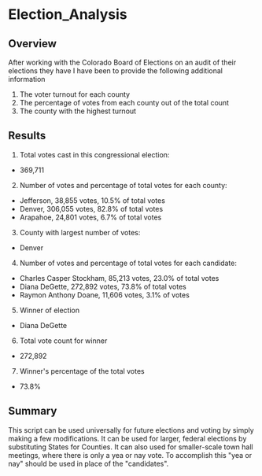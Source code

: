 # Election_Analysis
## **Overview**
After working with the Colorado Board of Elections on an audit of their elections they have I have been to provide the following additional information

1. The voter turnout for each county
2. The percentage of votes from each county out of the total count
3. The county with the highest turnout

## **Results**

1. Total votes cast in this congressional election:

- 369,711

2. Number of votes and percentage of total votes for each county:

- Jefferson, 38,855 votes, 10.5% of total votes
- Denver, 306,055 votes, 82.8% of total votes
- Arapahoe, 24,801 votes, 6.7% of total votes

3. County with largest number of votes:

- Denver

4. Number of votes and percentage of total votes for each candidate:
- Charles Casper Stockham, 85,213 votes, 23.0% of total votes
- Diana DeGette, 272,892 votes, 73.8% of total votes
- Raymon Anthony Doane, 11,606 votes, 3.1% of votes

5. Winner of election
- Diana DeGette

6. Total vote count for winner
- 272,892

7. Winner's percentage of the total votes
- 73.8%


## **Summary** 

This script can be used universally for future elections and voting by simply making a few modifications. It can be used for larger, federal elections by substituting States for Counties. It can also used for smaller-scale town hall meetings, where there is only a yea or nay vote. To accomplish this "yea or nay" should be used in place of the "candidates".
